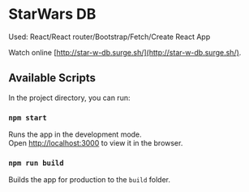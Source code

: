 # StarWars DB

Used: React/React router/Bootstrap/Fetch/Create React App

Watch online [http://star-w-db.surge.sh/](http://star-w-db.surge.sh/).

## Available Scripts

In the project directory, you can run:

### `npm start`

Runs the app in the development mode.<br />
Open [http://localhost:3000](http://localhost:3000) to view it in the browser.


### `npm run build`

Builds the app for production to the `build` folder.

